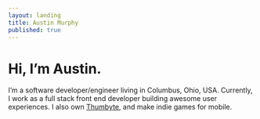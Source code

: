 ```yaml
---
layout: landing
title: Austin Murphy
published: true
---
```


# Hi, I’m Austin.

I’m a software developer/engineer living in Columbus, Ohio, USA. Currently, I work as a full stack front end developer building awesome user experiences. I also own [Thumbyte](http://www.thumbyte.com), and make indie games for mobile.
